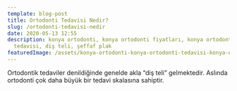 ```yaml
---
template: blog-post
title: Ortodonti Tedavisi Nedir?
slug: /ortodonti-tedavisi-nedir
date: 2020-05-13 12:55
description: konya ortodonti, konya ortodonti fiyatları, konya ortodonti
  tedavisi, diş teli, şeffaf plak
featuredImage: /assets/konya-ortodonti-konya-ortodonti-tedavisi-konya-ortodonti-fiyatlari-7-.jpg
---
```

Ortodontik tedaviler denildiğinde genelde akla “diş teli” gelmektedir. Aslında ortodonti çok daha büyük bir tedavi skalasına sahiptir.
